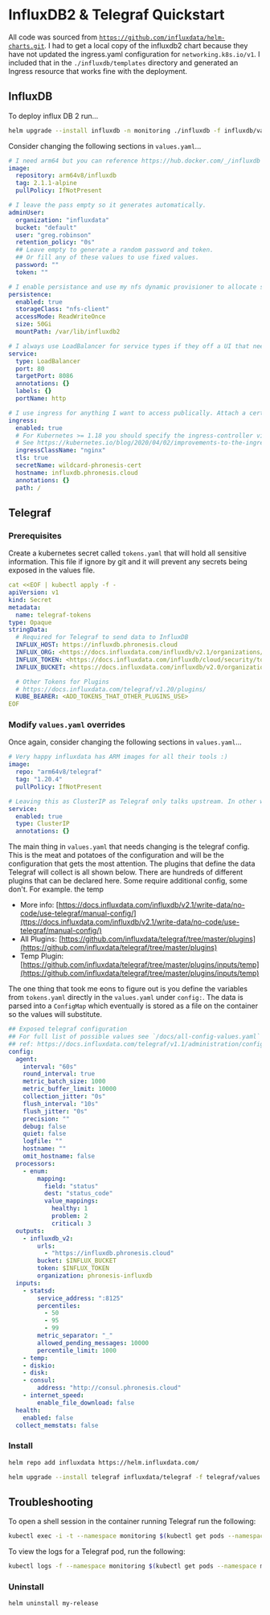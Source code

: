 # InfluxDB2 & Telegraf Quickstart

All code was sourced from [`https://github.com/influxdata/helm-charts.git`](https://github.com/influxdata/helm-charts.git). I had to get a local copy of the influxdb2 chart because they have not updated the ingress.yaml configuration for `networking.k8s.io/v1`. I included that in the `./influxdb/templates` directory and generated an Ingress resource that works fine with the deployment.

## InfluxDB

To deploy influx DB 2 run...

```bash
helm upgrade --install influxdb -n monitoring ./influxdb -f influxdb/values.yaml
```

Consider changing the following sections in `values.yaml`...

```yaml
# I need arm64 but you can reference https://hub.docker.com/_/influxdb for supported architectures.
image:
  repository: arm64v8/influxdb
  tag: 2.1.1-alpine
  pullPolicy: IfNotPresent

# I leave the pass empty so it generates automatically.
adminUser:
  organization: "influxdata"
  bucket: "default"
  user: "greg.robinson"
  retention_policy: "0s"
  ## Leave empty to generate a random password and token.
  ## Or fill any of these values to use fixed values.
  password: ""
  token: ""

# I enable persistance and use my nfs dynamic provisioner to allocate storage based on storageClass name.
persistence:
  enabled: true
  storageClass: "nfs-client"
  accessMode: ReadWriteOnce
  size: 50Gi
  mountPath: /var/lib/influxdb2

# I always use LoadBalancer for service types if they off a UI that needs to be accessed. I use metallb for load balancing on servers. 
service:
  type: LoadBalancer
  port: 80
  targetPort: 8086
  annotations: {}
  labels: {}
  portName: http

# I use ingress for anything I want to access publically. Attach a cert that is generated by Cloudflare. Nginx handles inbound routing to services. End result: https://influxdb.phronesis.cloud
ingress:
  enabled: true
  # For Kubernetes >= 1.18 you should specify the ingress-controller via the field ingressClassName
  # See https://kubernetes.io/blog/2020/04/02/improvements-to-the-ingress-api-in-kubernetes-1.18/#specifying-the-class-of-an-ingress
  ingressClassName: "nginx"
  tls: true
  secretName: wildcard-phronesis-cert
  hostname: influxdb.phronesis.cloud
  annotations: {}
  path: /
```

## Telegraf

### Prerequisites

Create a kubernetes secret called `tokens.yaml` that will hold all sensitive information. This file if ignore by git and it will prevent any secrets being exposed in the values file.

```yaml
cat <<EOF | kubectl apply -f -
apiVersion: v1
kind: Secret
metadata:
  name: telegraf-tokens
type: Opaque
stringData:
  # Required for Telegraf to send data to InfluxDB
  INFLUX_HOST: https://influxdb.phronesis.cloud 
  INFLUX_ORG: <https://docs.influxdata.com/influxdb/v2.1/organizations/view-orgs/>
  INFLUX_TOKEN: <https://docs.influxdata.com/influxdb/cloud/security/tokens/create-token/>
  INFLUX_BUCKET: <https://docs.influxdata.com/influxdb/v2.0/organizations/buckets/>

  # Other Tokens for Plugins
  # https://docs.influxdata.com/telegraf/v1.20/plugins/
  KUBE_BEARER: <ADD_TOKENS_THAT_OTHER_PLUGINS_USE>
EOF
```

### Modify `values.yaml` overrides

Once again, consider changing the following sections in `values.yaml`...

```yaml
# Very happy influxdata has ARM images for all their tools :)
image:
  repo: "arm64v8/telegraf"
  tag: "1.20.4"
  pullPolicy: IfNotPresent

# Leaving this as ClusterIP as Telegraf only talks upstream. In other words, it only sends data outbound to InfluxDB. No need to have a LoadBalancer for Telegraf.
service:
  enabled: true
  type: ClusterIP
  annotations: {}

```

The main thing in `values.yaml` that needs changing is the telegraf config. This is the meat and potatoes of the configuration and will be the configuration that gets the most attention. The plugins that define the data Telegraf will collect is all shown below. There are hundreds of different plugins that can be declared here. Some require additional config, some don't. For example. the temp

- More info: [https://docs.influxdata.com/influxdb/v2.1/write-data/no-code/use-telegraf/manual-config/](ttps://docs.influxdata.com/influxdb/v2.1/write-data/no-code/use-telegraf/manual-config/)
- All Plugins: [https://github.com/influxdata/telegraf/tree/master/plugins](https://github.com/influxdata/telegraf/tree/master/plugins)
- Temp Plugin: [https://github.com/influxdata/telegraf/tree/master/plugins/inputs/temp](https://github.com/influxdata/telegraf/tree/master/plugins/inputs/temp)

The one thing that took me eons to figure out is you define the variables from `tokens.yaml` directly in the `values.yaml` under `config:`. The data is parsed into a `ConfigMap` which eventually is stored as a file on the container so the values will substitute.

```yaml
## Exposed telegraf configuration
## For full list of possible values see `/docs/all-config-values.yaml` and `/docs/all-config-values.toml`
## ref: https://docs.influxdata.com/telegraf/v1.1/administration/configuration/
config:
  agent:
    interval: "60s"
    round_interval: true
    metric_batch_size: 1000
    metric_buffer_limit: 10000
    collection_jitter: "0s"
    flush_interval: "10s"
    flush_jitter: "0s"
    precision: ""
    debug: false
    quiet: false
    logfile: ""
    hostname: ""
    omit_hostname: false
  processors:
    - enum:
        mapping:
          field: "status"
          dest: "status_code"
          value_mappings:
            healthy: 1
            problem: 2
            critical: 3
  outputs:
    - influxdb_v2:
        urls:
          - "https://influxdb.phronesis.cloud"
        bucket: $INFLUX_BUCKET
        token: $INFLUX_TOKEN
        organization: phronesis-influxdb
  inputs:
    - statsd:
        service_address: ":8125"
        percentiles:
          - 50
          - 95
          - 99
        metric_separator: "_"
        allowed_pending_messages: 10000
        percentile_limit: 1000
    - temp:
    - diskio:
    - disk:
    - consul:
        address: "http://consul.phronesis.cloud"
    - internet_speed:
        enable_file_download: false
  health:
    enabled: false
  collect_memstats: false
```

### Install

```bash
helm repo add influxdata https://helm.influxdata.com/

helm upgrade --install telegraf influxdata/telegraf -f telegraf/values.yaml --force -n monitoring --force
```

## Troubleshooting

To open a shell session in the container running Telegraf run the following:

```bash
kubectl exec -i -t --namespace monitoring $(kubectl get pods --namespace monitoring -l app.kubernetes.io/name=telegraf -o jsonpath='{.items[0].metadata.name}') /bin/sh
```

To view the logs for a Telegraf pod, run the following:

```bash
kubectl logs -f --namespace monitoring $(kubectl get pods --namespace monitoring -l app.kubernetes.io/name=telegraf -o jsonpath='{ .items[0].metadata.name }')
```

### Uninstall

```bash
helm uninstall my-release
```
